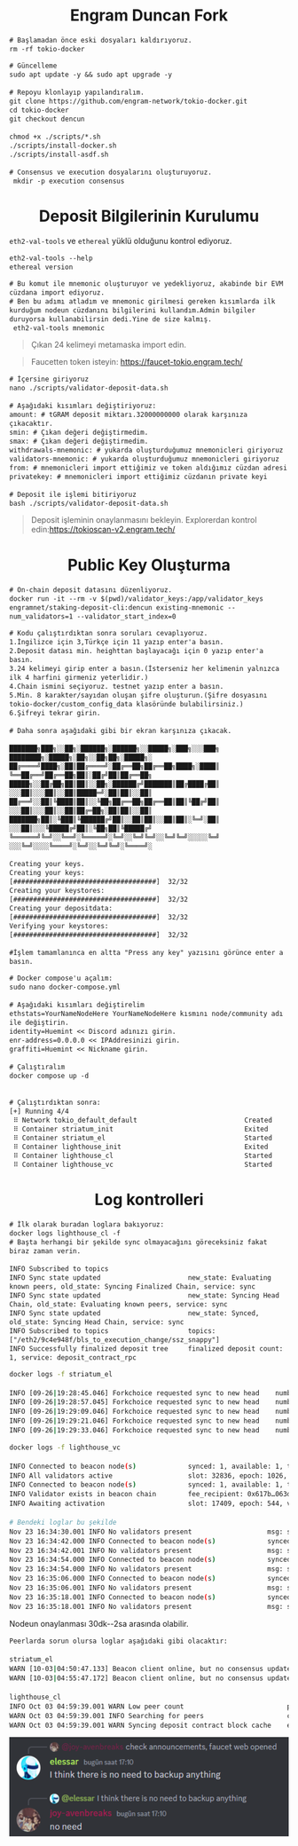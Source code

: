 <h1 align="center">Engram Duncan Fork</h1>

```console
# Başlamadan önce eski dosyaları kaldırıyoruz.
rm -rf tokio-docker
```

```console
# Güncelleme
sudo apt update -y && sudo apt upgrade -y

# Repoyu klonlayıp yapılandıralım.
git clone https://github.com/engram-network/tokio-docker.git 
cd tokio-docker
git checkout dencun

chmod +x ./scripts/*.sh
./scripts/install-docker.sh
./scripts/install-asdf.sh

# Consensus ve execution dosyalarını oluşturuyoruz.
 mkdir -p execution consensus
```

<h1 align="center">Deposit Bilgilerinin Kurulumu</h1>

```eth2-val-tools``` ve ```ethereal``` yüklü olduğunu kontrol ediyoruz.

```console
eth2-val-tools --help
ethereal version
```

```console
# Bu komut ile mnemonic oluşturuyor ve yedekliyoruz, akabinde bir EVM cüzdana import ediyoruz.
# Ben bu adımı atladım ve mnemonic girilmesi gereken kısımlarda ilk kurduğum nodeun cüzdanını bilgilerini kullandım.Admin bilgiler duruyorsa kullanabilirsin dedi.Yine de size kalmış.
 eth2-val-tools mnemonic
```
> Çıkan 24 kelimeyi metamaska import edin.

>Faucetten token isteyin: https://faucet-tokio.engram.tech/


```console
# İçersine giriyoruz
nano ./scripts/validator-deposit-data.sh

# Aşağıdaki kısımları değiştiriyoruz:
amount: # tGRAM deposit miktarı.32000000000 olarak karşınıza çıkacaktır.
smin: # Çıkan değeri değiştirmedim.
smax: # Çıkan değeri değiştirmedim.
withdrawals-mnemonic: # yukarda oluşturduğumuz mnemonicleri giriyoruz
validators-mnemonic: # yukarda oluşturduğumuz mnemonicleri giriyoruz
from: # mnemonicleri import ettiğimiz ve token aldığımız cüzdan adresi
privatekey: # mnemonicleri import ettiğimiz cüzdanın private keyi

# Deposit ile işlemi bitiriyoruz
bash ./scripts/validator-deposit-data.sh
```
>Deposit işleminin onaylanmasını bekleyin.
>Explorerdan kontrol edin:https://tokioscan-v2.engram.tech/

<h1 align="center">Public Key Oluşturma</h1>

```console
# On-chain deposit datasını düzenliyoruz.
docker run -it --rm -v $(pwd)/validator_keys:/app/validator_keys engramnet/staking-deposit-cli:dencun existing-mnemonic --num_validators=1 --validator_start_index=0
```

```console
# Kodu çalıştırdıktan sonra soruları cevaplıyoruz.
1.İngilizce için 3,Türkçe için 11 yazıp enter'a basın.
2.Deposit datası min. heighttan başlayacağı için 0 yazıp enter'a basın.
3.24 kelimeyi girip enter a basın.(İsterseniz her kelimenin yalnızca ilk 4 harfini girmeniz yeterlidir.)
4.Chain ismini seçiyoruz. testnet yazıp enter a basın.
5.Min. 8 karakter/sayıdan oluşan şifre oluşturun.(Şifre dosyasını tokio-docker/custom_config_data klasöründe bulabilirsiniz.)
6.Şifreyi tekrar girin.

# Daha sonra aşağıdaki gibi bir ekran karşınıza çıkacak.

███████╗███╗░░██╗░██████╗░██████╗░░█████╗░███╗░░░███╗  ████████╗░█████╗░██╗░░██╗██╗░█████╗░
██╔════╝████╗░██║██╔════╝░██╔══██╗██╔══██╗████╗░████║  ╚══██╔══╝██╔══██╗██║░██╔╝██║██╔══██╗
█████╗░░██╔██╗██║██║░░██╗░██████╔╝███████║██╔████╔██║  ░░░██║░░░██║░░██║█████═╝░██║██║░░██║
██╔══╝░░██║╚████║██║░░╚██╗██╔══██╗██╔══██║██║╚██╔╝██║  ░░░██║░░░██║░░██║██╔═██╗░██║██║░░██║
███████╗██║░╚███║╚██████╔╝██║░░██║██║░░██║██║░╚═╝░██║  ░░░██║░░░╚█████╔╝██║░╚██╗██║╚█████╔╝
╚══════╝╚═╝░░╚══╝░╚═════╝░╚═╝░░╚═╝╚═╝░░╚═╝╚═╝░░░░░╚═╝  ░░░╚═╝░░░░╚════╝░╚═╝░░╚═╝╚═╝░╚════╝░      
                                                                  
Creating your keys.
Creating your keys:               [####################################]  32/32          
Creating your keystores:          [####################################]  32/32          
Creating your depositdata:        [####################################]  32/32          
Verifying your keystores:         [####################################]  32/32

#İşlem tamamlanınca en altta "Press any key" yazısını görünce enter a basın.
```

```console
# Docker compose'u açalım:
sudo nano docker-compose.yml

# Aşağıdaki kısımları değiştirelim
ethstats=YourNameNodeHere YourNameNodeHere kısmını node/community adı ile değiştirin.
identity=Huemint << Discord adınızı girin.
enr-address=0.0.0.0 << IPAddresinizi girin.
graffiti=Huemint << Nickname girin.

# Çalıştıralım
docker compose up -d


# Çalıştırdıktan sonra:
[+] Running 4/4
 ⠿ Network tokio_default_default                           Created
 ⠿ Container striatum_init                                 Exited
 ⠿ Container striatum_el                                   Started
 ⠿ Container lighthouse_init                               Exited
 ⠿ Container lighthouse_cl                                 Started
 ⠿ Container lighthouse_vc                                 Started
```

<h1 align="center">Log kontrolleri</h1>

```console
# İlk olarak buradan loglara bakıyoruz:
docker logs lighthouse_cl -f
# Başta herhangi bir şekilde sync olmayacağını göreceksiniz fakat biraz zaman verin.

INFO Subscribed to topics
INFO Sync state updated                      new_state: Evaluating known peers, old_state: Syncing Finalized Chain, service: sync
INFO Sync state updated                      new_state: Syncing Head Chain, old_state: Evaluating known peers, service: sync
INFO Sync state updated                      new_state: Synced, old_state: Syncing Head Chain, service: sync
INFO Subscribed to topics                    topics: ["/eth2/9c4e948f/bls_to_execution_change/ssz_snappy"]
INFO Successfully finalized deposit tree     finalized deposit count: 1, service: deposit_contract_rpc
```

```bash
docker logs -f striatum_el

INFO [09-26|19:28:45.046] Forkchoice requested sync to new head    number=30729 hash=a38be3..648659 finalized=30652
INFO [09-26|19:28:57.045] Forkchoice requested sync to new head    number=30730 hash=eb3642..45f557 finalized=30652
INFO [09-26|19:29:09.046] Forkchoice requested sync to new head    number=30731 hash=b9fd32..3748bd finalized=30652
INFO [09-26|19:29:21.046] Forkchoice requested sync to new head    number=30732 hash=51ff7b..803756 finalized=30652
INFO [09-26|19:29:33.046] Forkchoice requested sync to new head    number=30733 hash=f80ac7..19e5f7 finalized=30652
```

```bash
docker logs -f lighthouse_vc

INFO Connected to beacon node(s)             synced: 1, available: 1, total: 1, service: notifier
INFO All validators active                   slot: 32836, epoch: 1026, total_validators: 32, active_validators: 32
INFO Connected to beacon node(s)             synced: 1, available: 1, total: 1,
INFO Validator exists in beacon chain        fee_recipient: 0x617b…063d,
INFO Awaiting activation                     slot: 17409, epoch: 544, validators: 32, service: notifier

# Bendeki loglar bu şekilde
Nov 23 16:34:30.001 INFO No validators present                   msg: see `lighthouse vm create --help` or the HTTP API documentation, service: notifier
Nov 23 16:34:42.000 INFO Connected to beacon node(s)             synced: 1, available: 1, total: 1, service: notifier
Nov 23 16:34:42.001 INFO No validators present                   msg: see `lighthouse vm create --help` or the HTTP API documentation, service: notifier
Nov 23 16:34:54.000 INFO Connected to beacon node(s)             synced: 1, available: 1, total: 1, service: notifier
Nov 23 16:34:54.000 INFO No validators present                   msg: see `lighthouse vm create --help` or the HTTP API documentation, service: notifier
Nov 23 16:35:06.000 INFO Connected to beacon node(s)             synced: 1, available: 1, total: 1, service: notifier
Nov 23 16:35:06.001 INFO No validators present                   msg: see `lighthouse vm create --help` or the HTTP API documentation, service: notifier
Nov 23 16:35:18.001 INFO Connected to beacon node(s)             synced: 1, available: 1, total: 1, service: notifier
Nov 23 16:35:18.001 INFO No validators present                   msg: see `lighthouse vm create --help` or the HTTP API documentation, service: notifier

```
Nodeun onaylanması 30dk--2sa arasında olabilir.

```bash
Peerlarda sorun olursa loglar aşağıdaki gibi olacaktır:

striatum_el
WARN [10-03|04:50:47.133] Beacon client online, but no consensus updates received in a while. Please fix your beacon client to follow the chain! 
WARN [10-03|04:55:47.172] Beacon client online, but no consensus updates received in a while. Please fix your beacon client to follow the chain!

lighthouse_cl
INFO Oct 03 04:59:39.001 WARN Low peer count                          peer_count: 0, service: slot_notifier
WARN Oct 03 04:59:39.001 INFO Searching for peers                     current_slot: 78259, head_slot: 5248, finalized_epoch: 162, finalized_root: 0xa9c8…f1f7, peers: 0, service: slot_notifier
WARN Oct 03 04:59:39.001 WARN Syncing deposit contract block cache    est_blocks_remaining: initializing deposits, service: slot_notifier
```

![image](https://github.com/KingsHarald0/engram-guncelleme/blob/b49ef2f0b6301b819181bcbea7e05ecefc00417f/Ekran%20g%C3%B6r%C3%BCnt%C3%BCs%C3%BC%202023-11-23%20172824.png)